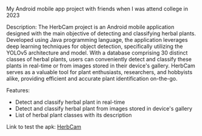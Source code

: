 My Android mobile app project with friends when I was attend college in 2023

Description: The HerbCam project is an Android mobile application designed with the main objective of detecting and classifying herbal plants. Developed using Java programming language, the application leverages deep learning techniques for object detection, specifically utilizing the YOLOv5 architecture and model. With a database comprising 30 distinct classes of herbal plants, users can conveniently detect and classify these plants in real-time or from images stored in their device's gallery. HerbCam serves as a valuable tool for plant enthusiasts, researchers, and hobbyists alike, providing efficient and accurate plant identification on-the-go.

Features:
-  Detect and classify herbal plant in real-time
-  Detect and classify herbal plant from images stored in device's gallery
-  List of herbal plant classes with its description

Link to test the apk: [HerbCam](https://drive.google.com/file/d/15ES2TqMQnxZh2qt6c03FHQESEXAWzkMJ/view?usp=sharing)
